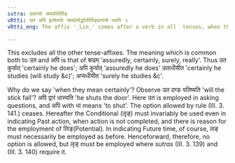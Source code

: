```yaml
---
sutra: उताप्योः समर्थयोर्लिङ्
vRtti: उत अपि इत्येतयोः समर्थयोर्द्धातोर्लिङ्प्रत्ययो भवति ॥
vRtti_eng: The affix '_Lin_' comes after a verb in all  tenses, when the words '_uta_' and '_api_', both having the same meaning, are in composition.

---
```

This excludes all the other tense-affixes. The meaning which is common both to उत and अपि is that of बाढम् 'assuredly, certainly, surely, really'. Thus उत कुर्यात् 'certainly he does'; अपि कुर्यात् 'assuredly he does' उताधीयीत 'certainly he studies (will study &c)'; अप्यधीयीत 'surely he studies &c'.

Why do we say 'when they mean certainly'? Observe उत दण्डः पतिष्यति 'will the stick fall'? अपि द्वारं धास्यति 'he shuts the door'. Here उत is employed in asking questions, and अपि with धा means 'to shut'. The option allowed by rule (III. 3. 141.) ceases. Hereafter the Conditional (लृङ्) must invariably be used even in indicating Past action, when action is not completed, and there is reason for the employment of लिङ्(Potential). In indicating Future time, of course, लङ् must necessarily be employed as before. Henceforward, therefore, no option is allowed, but लृङ् must be employed where _sutras_ (III. 3. 139) and (III. 3. 140) require it.